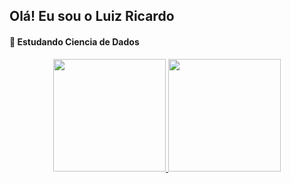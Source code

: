 ## Olá! Eu sou o Luiz Ricardo

#### :ghost: Estudando Ciencia de Dados

<div align="center">
  <a href="https://github.com/RickLuiz">
  <img height="180em" src="https://github-readme-stats.vercel.app/api?username=RickLuiz&show_icons=true&theme=dracula&include_all_commits=true&count_private=true"/>
  <img height="180em" src="https://github-readme-stats.vercel.app/api/top-langs/?username=RickLuiz&layout=compact&langs_count=7&theme=dracula"/>
</div>

  
